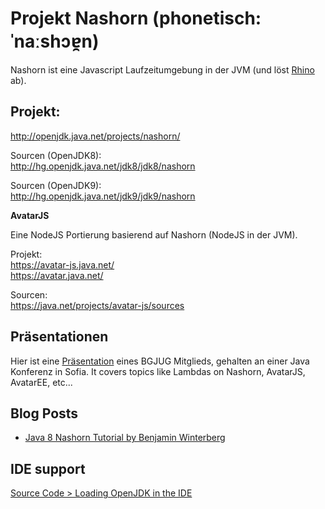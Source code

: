 # Projekt Nashorn (phonetisch: ˈnaːshɔɐ̯n)

Nashorn ist eine Javascript Laufzeitumgebung in der JVM (und löst [Rhino](https://docs.oracle.com/javase/7/docs/technotes/guides/scripting/programmer_guide/) ab). 

## Projekt:
http://openjdk.java.net/projects/nashorn/

Sourcen (OpenJDK8): <br/> http://hg.openjdk.java.net/jdk8/jdk8/nashorn

Sourcen (OpenJDK9): <br/> http://hg.openjdk.java.net/jdk9/jdk9/nashorn

**AvatarJS**

Eine NodeJS Portierung basierend auf Nashorn (NodeJS in der JVM).

Projekt: <br/>
https://avatar-js.java.net/  
https://avatar.java.net/

Sourcen:  <br/>
https://java.net/projects/avatar-js/sources

## Präsentationen

Hier ist eine [Präsentation](https://github.com/neomatrix369/adoptopenjdk-getting-started-kit/blob/master/en/openjdk-projects/JavaScript_J2D.pdf) eines BGJUG Mitglieds, gehalten an einer Java Konferenz in Sofia. It covers topics like Lambdas on Nashorn, AvatarJS, AvatarEE, etc...

## Blog Posts

* [Java 8 Nashorn Tutorial by Benjamin Winterberg](http://winterbe.com/posts/2014/04/05/java8-nashorn-tutorial/)

## IDE support

[Source Code > Loading OpenJDK in the IDE](../source-code/loading_openjdk_in_intellij.md)